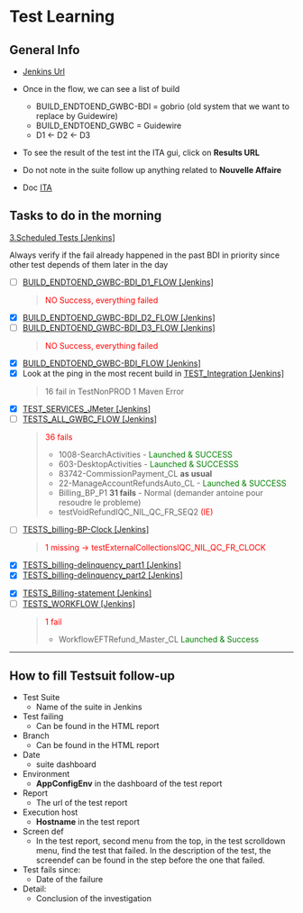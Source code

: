 # Test Learning

## General Info

 - [Jenkins Url](https://stha38e56:444/view/Billing/)

  - Once in the flow, we can see a list of build
    - BUILD_ENDTOEND_GWBC-BDI = gobrio (old system that we want to replace by Guidewire)
    - BUILD_ENDTOEND_GWBC = Guidewire
    - D1 <- D2 <- D3
- To see the result of the test int the ITA gui, click on **Results URL**
- Do not note in the suite follow up anything related to **Nouvelle Affaire**
- Doc [ITA](https://apps.iad.ca.inet/sites/adsth/ITA/default.aspx )
  
## Tasks to do in the morning

[3.Scheduled Tests [Jenkins]](https://stha38e56:444/view/Billing/view/3.Scheduled%20Tests/)

Always verify if the fail already happened in the past
BDI in priority since other test depends of them later in the day

- [ ] [BUILD_ENDTOEND_GWBC-BDI_D1_FLOW [Jenkins]](https://stha38e56:444/view/Billing/view/3.Scheduled%20Tests/job/BUILD_ENDTOEND_GWBC-BDI_D1_FLOW/)
  > <span style="color:red">NO Success, everything failed<span>
- [X] [BUILD_ENDTOEND_GWBC-BDI_D2_FLOW [Jenkins]](https://stha38e56:444/view/Billing/view/3.Scheduled%20Tests/job/BUILD_ENDTOEND_GWBC-BDI_D2_FLOW/)
- [ ] [BUILD_ENDTOEND_GWBC-BDI_D3_FLOW [Jenkins]](https://stha38e56:444/view/Billing/view/3.Scheduled%20Tests/job/BUILD_ENDTOEND_GWBC-BDI_D3_FLOW/)
  > <span style="color:red">NO Success, everything failed<span>
- [X] [BUILD_ENDTOEND_GWBC-BDI_FLOW [Jenkins]](https://stha38e56:444/view/Billing/view/3.Scheduled%20Tests/job/BUILD_ENDTOEND_GWBC-BDI_FLOW/)
- [x] Look at the ping in the most recent build in [TEST_Integration [Jenkins]](https://stha38e56:444/view/Billing/view/3.Scheduled%20Tests/job/TEST_Integration/)
  > 16 fail in TestNonPROD
  > 1 Maven Error
- [X] [TEST_SERVICES_JMeter [Jenkins]](https://stha38e56:444/view/Billing/view/3.Scheduled%20Tests/job/TEST_SERVICES_JMeter/)
- [ ] [TESTS_ALL_GWBC_FLOW [Jenkins]](https://stha38e56:444/view/Billing/view/3.Scheduled%20Tests/job/TESTS_ALL_GWBC_FLOW/)
  > <span style="color:red">36 fails<span>
  > - 1008-SearchActivities - <span style="color:green"> Launched & SUCCESS<span>
  > - 603-DesktopActivities - <span style="color:green"> Launched & SUCCESSS<span>
  > - 83742-CommissionPayment_CL  **as usual**
  > - 22-ManageAccountRefundsAuto_CL - <span style="color:green"> Launched & SUCCESS<span>
  > - Billing_BP_P1 **31 fails** - Normal (demander antoine pour resoudre le probleme)
  > - testVoidRefundIQC_NIL_QC_FR_SEQ2 <span style="color:red"> (IE) <span>  
- [ ] [TESTS_billing-BP-Clock [Jenkins]](https://stha38e56:444/view/Billing/view/3.Scheduled%20Tests/job/TESTS_billing-BP-Clock/)
  > <span style="color:red">1 missing<span> ->  testExternalCollectionsIQC_NIL_QC_FR_CLOCK 
- [X] [TESTS_billing-delinquency_part1 [Jenkins]](https://stha38e56:444/view/Billing/view/3.Scheduled%20Tests/job/TESTS_billing-delinquency_part1/)
- [X] [TESTS_billing-delinquency_part2 [Jenkins]](https://stha38e56:444/view/Billing/view/3.Scheduled%20Tests/job/TESTS_billing-delinquency_part2/)
  > 
- [X] [TESTS_Billing-statement [Jenkins]](https://stha38e56:444/view/Billing/view/3.Scheduled%20Tests/job/TESTS_Billing-statement/)
- [ ] [TESTS_WORKFLOW [Jenkins]](https://stha38e56:444/view/Billing/view/3.Scheduled%20Tests/job/TESTS_WORKFLOW/)
  > <span style="color:red">1 fail<span>
  > - WorkflowEFTRefund_Master_CL <span style="color:green">Launched & Success<span>

---

## How to fill Testsuit follow-up

- Test Suite
  - Name of the suite in Jenkins
- Test failing
  - Can be found in the HTML report
- Branch
  - Can be found in the HTML report
- Date
  - suite dashboard
- Environment
  - **AppConfigEnv** in the dashboard of the test report
- Report
  - The url of the test report
- Execution host
  - **Hostname** in the test report
- Screen def
  - In the test report, second menu from the top, in the test scrolldown menu, find the test that failed. In the description of the test, the screendef can be found in the step before the one that failed.
- Test fails since:
  - Date of the failure
- Detail:
  - Conclusion of the investigation